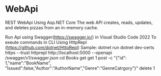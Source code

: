 # WebApi
REST WebApi Using Asp.NET Core 
The web API creates, reads, updates, and deletes pizzas from an in-memory cache.

Run Api using Swagger(https://swagger.io/) in Visual Studio Code 2022
To exeute commands in CLI Using HttpRepl (https://github.com/dotnet/HttpRepl)
Sample:
dotnet run
dotnet dev-certs https --trust
httprepl http://localhost:5000 --openapi /swagger/v1/swagger.json
cd Books
get
get 1
post -c "{"id": 1,"name":"BookName", "Issued":false,"Author":"AuthorName","Genre":"GenreCatrgory"}"
delete 1

